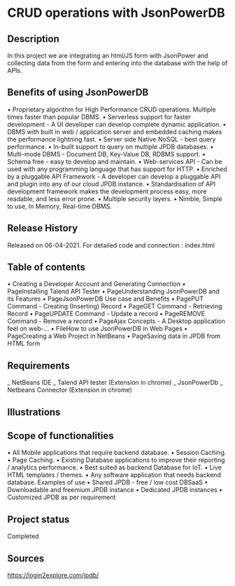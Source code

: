 # CRUD operations with JsonPowerDB

## Description
In this project we are integrating an html/JS form with JsonPower and collecting data from the form and entering into the database with the help of APIs.

## Benefits of using JsonPowerDB 
•	Proprietary algorithm for High Performance CRUD operations. Multiple times faster than popular DBMS.
•	Serverless support for faster development - A UI developer can develop complete dynamic application.
•	DBMS with built in web / application server and embedded caching makes the performance lightning fast.
•	Server side Native NoSQL - best query performance.
•	In-built support to query on multiple JPDB databases.
•	Multi-mode DBMS - Document DB, Key-Value DB, RDBMS support.
•	Schema free - easy to develop and maintain.
•	Web-services API - Can be used with any programming language that has support for HTTP.
•	Enriched by a pluggable API Framework - A developer can develop a pluggable API and plugin into any of our cloud JPDB instance.
•	Standardisation of API development framework makes the development process easy, more readable, and less error prone.
•	Multiple security layers.
•	Nimble, Simple to use, In Memory, Real-time DBMS.

## Release History 
Released on 06-04-2021. For detailed code and connection : index.html

## Table of contents
•	Creating a Developer Account and Generating Connection
•	PageInstalling Talend API Tester
•	PageUnderstanding JsonPowerDB and its Features
•	PageJsonPowerDB Use case and Benefits
•	PagePUT Command - Creating (Inserting) Record
•	PageGET Command - Retrieving Record
•	PageUPDATE Command - Update a record
•	PageREMOVE Command - Remove a record
•	PageAjax Concepts - A Desktop application feel on web-...
•	FileHow to use JsonPowerDB in Web Pages
•	PageCreating a Web Project in NetBeans
•	PageSaving data in JPDB from HTML form

## Requirements
_ NetBeans IDE
_ Talend API tester (Extension in chrome)
_ JsonPowerDb
_ Netbeans Connector (Extension in chrome)

## Illustrations


## Scope of functionalities 
•	All Mobile applications that require backend database.
•	Session Caching.
•	Page Caching.
•	Existing Database applications to improve their reporting / analytics performance.
•	Best suited as backend Database for IoT.
•	Live HTML templates / themes.
•	Any software application that needs backend database.
Examples of use
•	Shared JPDB - free / low cost DBSaaS
•	Downloadable and freemium JPDB instance
•	Dedicated JPDB instances 
•	Customized JPDB as per requirement 

## Project status 
Completed
## Sources
https://login2explore.com/jpdb/

